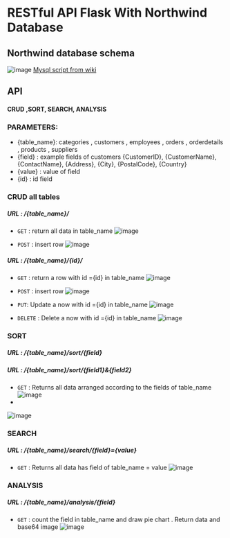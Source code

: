 #  RESTful API Flask With Northwind Database

##  Northwind database schema 
![image](https://user-images.githubusercontent.com/63099899/202976369-5d4a9c36-8565-4b71-bd2e-a3117e764620.png)
 [Mysql script from wiki](https://en.wikiversity.org/wiki/Database_Examples/Northwind/MySQL)

## API
#### CRUD ,SORT, SEARCH, ANALYSIS 
### PARAMETERS: 
 - {table_name}: categories , customers , employees , orders , orderdetails , products , suppliers
 - {field} : example fields of customers {CustomerID}, {CustomerName}, {ContactName}, {Address}, {City}, {PostalCode}, {Country}
 - {value} : value of field
 - {id} : id field
### CRUD all tables
##### **URL** : /{table_name}/
 - `GET`  : return all data in  table_name
  ![image](https://user-images.githubusercontent.com/63099899/202987741-cce6f293-4e71-4adf-9094-429aceb32852.png)

 - `POST` : insert row
 ![image](https://user-images.githubusercontent.com/63099899/202987981-1c42d340-32cc-4bf1-90a2-753f3792e8f3.png)

##### **URL** : /{table_name}/{id}/
 - `GET`  : return a row with id ={id} in table_name
 ![image](https://user-images.githubusercontent.com/63099899/202987534-8265488d-fd20-4a9d-b190-ad8ae1a47edc.png)

 - `POST` : insert row
 ![image](https://user-images.githubusercontent.com/63099899/202987462-571695b4-f7f0-476a-bc65-58d2ca85054e.png)

 - `PUT`: Update a now with id ={id} in table_name
 ![image](https://user-images.githubusercontent.com/63099899/202987298-acba7edb-4f5d-4372-89cd-beb0fa7e4945.png)

 - `DELETE` : Delete a now with id ={id} in table_name
 ![image](https://user-images.githubusercontent.com/63099899/202986955-27233d28-6c87-4f44-8f32-400f59907307.png)

### SORT 
##### **URL** : /{table_name}/sort/{field}
##### **URL** : /{table_name}/sort/{field1}&{field2}

 - `GET`  : Returns all data arranged according to the fields of table_name
 ![image](https://user-images.githubusercontent.com/63099899/202987644-6657bb0e-7e81-4337-998b-0f47e5b274fd.png)
 -
 ![image](https://user-images.githubusercontent.com/63099899/202986659-7c1edef5-025f-4134-9cb6-1e82cd1294b5.png)

### SEARCH
##### **URL** : /{table_name}/search/{field}={value}
 -  `GET`  : Returns all data has field of table_name = value
 ![image](https://user-images.githubusercontent.com/63099899/202986571-2a630ca9-7ac0-4973-9ae8-e3e87fb2466f.png)

### ANALYSIS

  
##### **URL** : /{table_name}/analysis/{field}
 - `GET`  : count the field in table_name and draw pie chart . Return data and base64 image
![image](https://user-images.githubusercontent.com/63099899/202986344-c9da8210-a34c-49b6-a3a3-e1a4917d0e16.png)

  
